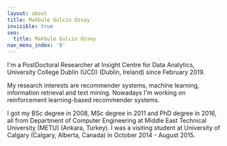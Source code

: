 ```yaml
---
layout: about
title: Makbule Gulcin Ozsoy 
invisible: true
seo:
  title: Makbule Gulcin Ozsoy
nav_menu_index: '0'
---
```


I'm a PostDoctoral Researcher at Insight Centre for Data Analytics, University College Dublin (UCD) (Dublin, Ireland) since February 2019.

My research interests are recommender systems, machine learning, information retrieval and text mining. 
Nowadays I'm working on reinforcement learning-based recommender systems.


I got my BSc degree in 2008, MSc degree in 2011 and PhD degree in 2016, all from Department of Computer Engineering at Middle East Technical University (METU) (Ankara, Turkey). 
I was a visiting student at University of Calgary (Calgary, Alberta, Canada) in October 2014 - August 2015.

